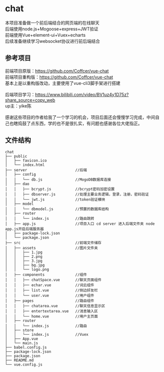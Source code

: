# chat
本项目准备做一个前后端结合的网页端的在线聊天<br>
后端使用node.js+Mogoose+express+JWT验证<br>
前端使用Vue+element-ui+Vuex+echarts<br>
后续准备继续学习websocket协议进行前后端结合<br>

## 参考项目
前端项目原版：https://github.com/Coffcer/vue-chat <br>
前端项目重构版：https://github.com/Coffcer/vue-chat <br>
基本上是以重构版改动，主要使用了vue-cli3脚手架进行搭建 <br>
<br>
后端项目学习：https://www.bilibili.com/video/BV1uz4y1D75z?share_source=copy_web <br>
up主：yike陈 <br>
<br>
感谢这些项目的作者给我了一个学习的机会，项目后面还会慢慢学习完成，中间自己也瞎捣鼓了点东西，学的也不是很扎实，有问题也感谢各位大佬指正。
## 文件结构
```
chat
├── public
│   ├── favicon.ico
│   └── index.html
├── server                      //后端
│   ├── config                  
│   │   └── db.js               //MogoDB数据库连接
│   ├── dao
│   │   ├── bcrypt.js           //bcrypt密码加密设置
│   │   ├── dbserver.js         //处理主要业务逻辑，登录，注册，密码验证
│   │   └── jwt.js              //token验证模块
│   ├── model
│   │   └── dbmodel.js          //预置的数据库结构
│   ├── router
│   │   └── index.js            //路由跳转
│   ├── app.js                  //项目入口 cd server 进入后端文件夹 node app.js开启后端服务器
│   ├── package-lock.json
│   └── package.json
├── src                         //前端文件储存
│   ├── assets                  //图片文件夹
│   │   ├── 1.jpg
│   │   ├── 2.png
│   │   ├── 3.jpg
│   │   ├── bg.jpg
│   │   └── logo.png
│   ├── components              //组件
│   │   ├── chatSpace.vue       //聊天页面组件
│   │   ├── echar.vue           //词云组件
│   │   ├── list.vue            //侧边好友栏
│   │   └── user.vue            //用户组件
│   ├── pages                   //路由组件
│   │   ├── chatarea.vue        //聊天信息显示区
│   │   ├── entertextarea.vue   //消息输入区
│   │   └── home.vue            //用户主页面
│   ├── router                  
│   │   └── index.js            //路由
│   ├── store
│   │   └── index.js            //Vuex
│   ├── App.vue
│   └── main.js
├── babel.config.js
├── package-lock.json
├── package.json
├── README.md
└── vue.config.js
```
